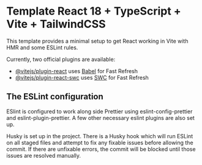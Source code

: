 # Template React 18 + TypeScript + Vite + TailwindCSS

This template provides a minimal setup to get React working in Vite with HMR and some ESLint rules.

Currently, two official plugins are available:

- [@vitejs/plugin-react](https://github.com/vitejs/vite-plugin-react/blob/main/packages/plugin-react/README.md) uses [Babel](https://babeljs.io/) for Fast Refresh
- [@vitejs/plugin-react-swc](https://github.com/vitejs/vite-plugin-react-swc) uses [SWC](https://swc.rs/) for Fast Refresh

## The ESLint configuration

ESlint is configured to work along side Prettier using eslint-config-prettier and eslint-plugin-prettier.
A few other necessary eslint plugins are also set up.

Husky is set up in the project. There is a Husky hook which will run ESLint on all staged files and attempt to fix any fixable issues before allowing the commit.
If there are unfixable errors, the commit will be blocked until those issues are resolved manually.
